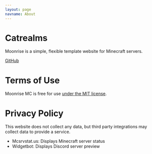 ```yaml
---
layout: page
navname: About
---
```


# Catrealms

Moonrise is a simple, flexible template website for Minecraft servers.

[GitHub](https://github.com/coffeebank/moonrise)


# Terms of Use

Moonrise MC is free for use [under the MIT license](https://github.com/coffeebank/moonrise).


# Privacy Policy

This website does not collect any data, but third party integrations may collect data to provide a service.

- Mcsrvstat.us: Displays Minecraft server status
- Widgetbot: Displays Discord server preview
